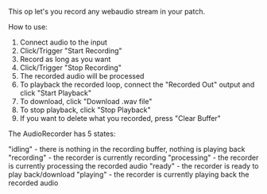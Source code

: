 This op let's you record any webaudio stream in your patch.

How to use:

1. Connect audio to the input
2. Click/Trigger "Start Recording"
3. Record as long as you want
4. Click/Trigger "Stop Recording"
5. The recorded audio will be processed
6. To playback the recorded loop, connect the "Recorded Out" output and click "Start Playback"
7. To download, click "Download .wav file"
8. To stop playback, click "Stop Playback"
9. If you want to delete what you recorded, press "Clear Buffer"

The AudioRecorder has 5 states:

"idling" - there is nothing in the recording buffer, nothing is playing back
"recording" - the recorder is currently recording
"processing" - the recorder is currently processing the recorded audio
"ready" - the recorder is ready to play back/download
"playing" - the recorder is currently playing back the recorded audio
